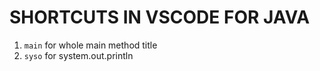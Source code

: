 # SHORTCUTS IN VSCODE FOR JAVA

1. `main` for whole main method title
2. `syso` for system.out.println